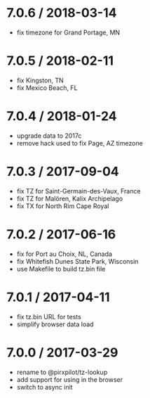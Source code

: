 
7.0.6 / 2018-03-14
==================

 * fix timezone for Grand Portage, MN

7.0.5 / 2018-02-11
==================

 * fix Kingston, TN
 * fix Mexico Beach, FL

7.0.4 / 2018-01-24
==================

 * upgrade data to 2017c
 * remove hack used to fix Page, AZ timezone

7.0.3 / 2017-09-04
==================

 * fix TZ for Saint-Germain-des-Vaux, France
 * fix TZ for Malören, Kalix Archipelago
 * fix TX for North Rim Cape Royal

7.0.2 / 2017-06-16
==================

 * fix for Port au Choix, NL, Canada
 * fix Whitefish Dunes State Park, Wisconsin
 * use Makefile to build tz.bin file

7.0.1 / 2017-04-11
==================

 * fix tz.bin URL for tests
 * simplify browser data load

7.0.0 / 2017-03-29
==================

 * rename to @pirxpilot/tz-lookup
 * add support for using in the browser
 * switch to async init

